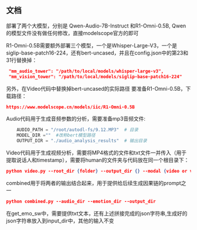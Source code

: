 ## 文档

部署了两个大模型，分别是 Qwen-Audio-7B-Instruct 和R1-Omni-0.5B, Qwen的模型文件没有做任何修改，直接modelscope官方的即可

R1-Omni-0.5B需要额外部署三个模型，一个是Whisper-Large-V3，一个是 siglip-base-patch16-224，还有bert-uncased，并且在config.json中的第23和31行替换掉：
```json
 "mm_audio_tower": "/path/to/local/models/whisper-large-v3",
 "mm_vision_tower": "/path/to/local/models/siglip-base-patch16-224"
```
另外，在Video代码中替换掉bert-uncased的实际路径
要准备R1-Omni-0.5B，下载路径：
```json
https://www.modelscope.cn/models/iic/R1-Omni-0.5B
```

Audio代码用于生成音频参数的分析，需要准备mp3音频文件:
```python
    AUDIO_PATH = "/root/autodl-fs/9.12.MP3"  # 目录
    MODEL_DIR =""  #改称bert模型路径
    OUTPUT_DIR = "./audio_analysis_results"  # 输出目录
```

Video代码用于生成视频分析，需要将MP4格式的文件和txt文件一并传入（用于提取说话人和timestamp），需要将human的文件夹与代码放在同一个根目录下：
```json
python video.py --root_dir {folder} --output_dir {} --modal {video or video_audio or audio}
```
combined用于将两者的输出结合起来，用于提供给后续生成因果链的prompt之一
```json
python combined.py --audio_dir --emotion_dir --output_dir
```
在get_emo_sw中，需要提供txt文本，还有上述拼接完成的json字符串,生成好的json字符串放入到input_dir中，其他的输入不变
